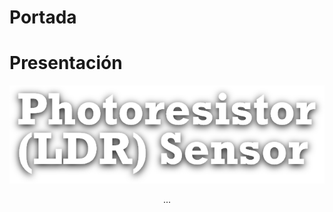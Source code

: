 # Portada
<!--Datos-->
<!--Nombre, escuela, ingenieria, departamento, logo escuela etc-->

# Presentación
<style>
  .p {
    align: justify;
  }
</style>
<center>
  <img src="Img_Titulo.png">
  <p>
    ...
  </p>
</center>
